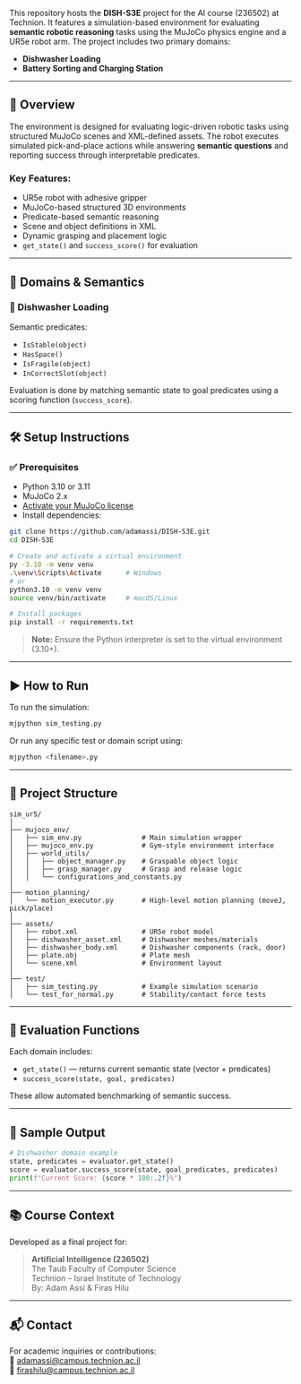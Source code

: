 
This repository hosts the **DISH-S3E** project for the AI course (236502) at Technion. It features a simulation-based environment for evaluating **semantic robotic reasoning** tasks using the MuJoCo physics engine and a UR5e robot arm. The project includes two primary domains:
- **Dishwasher Loading**
- **Battery Sorting and Charging Station**

--- 

## 🚀 Overview

The environment is designed for evaluating logic-driven robotic tasks using structured MuJoCo scenes and XML-defined assets. The robot executes simulated pick-and-place actions while answering **semantic questions** and reporting success through interpretable predicates.

### Key Features:
- UR5e robot with adhesive gripper
- MuJoCo-based structured 3D environments
- Predicate-based semantic reasoning
- Scene and object definitions in XML
- Dynamic grasping and placement logic
- `get_state()` and `success_score()` for evaluation

---

## 🧠 Domains & Semantics

### 🧼 Dishwasher Loading
Semantic predicates:
- `IsStable(object)`
- `HasSpace()`
- `IsFragile(object)`
- `InCorrectSlot(object)`


Evaluation is done by matching semantic state to goal predicates using a scoring function (`success_score`).

---

## 🛠️ Setup Instructions

### ✅ Prerequisites
- Python 3.10 or 3.11
- MuJoCo 2.x
- [Activate your MuJoCo license](https://mujoco.readthedocs.io/)
- Install dependencies:

```bash
git clone https://github.com/adamassi/DISH-S3E.git
cd DISH-S3E

# Create and activate a virtual environment
py -3.10 -m venv venv
.\venv\Scripts\Activate      # Windows
# or
python3.10 -m venv venv
source venv/bin/activate     # macOS/Linux

# Install packages
pip install -r requirements.txt
```

> **Note:** Ensure the Python interpreter is set to the virtual environment (3.10+).

---

## ▶️ How to Run

To run the simulation:

```bash
mjpython sim_testing.py
```

Or run any specific test or domain script using:

```bash
mjpython <filename>.py
```

---

## 🧩 Project Structure

```
sim_ur5/
│
├── mujoco_env/
│   ├── sim_env.py               # Main simulation wrapper
│   ├── mujoco_env.py            # Gym-style environment interface
│   ├── world_utils/
│   │   ├── object_manager.py    # Graspable object logic
│   │   ├── grasp_manager.py     # Grasp and release logic
│   │   └── configurations_and_constants.py
│
├── motion_planning/
│   └── motion_executor.py       # High-level motion planning (moveJ, pick/place)
│
├── assets/
│   ├── robot.xml                # UR5e robot model
│   ├── dishwasher_asset.xml     # Dishwasher meshes/materials
│   ├── dishwasher_body.xml      # Dishwasher components (rack, door)
│   ├── plate.obj                # Plate mesh
│   └── scene.xml                # Environment layout
│
├── test/
│   ├── sim_testing.py           # Example simulation scenario
│   └── test_for_normal.py       # Stability/contact force tests
```

---

## 🧪 Evaluation Functions

Each domain includes:
- `get_state()` — returns current semantic state (vector + predicates)
- `success_score(state, goal, predicates)` 

These allow automated benchmarking of semantic success.

---

## 🧠 Sample Output

```python
# Dishwasher domain example
state, predicates = evaluator.get_state()
score = evaluator.success_score(state, goal_predicates, predicates)
print(f"Current Score: {score * 100:.2f}%")
```

---

## 📚 Course Context

Developed as a final project for:

> **Artificial Intelligence (236502)**  
> The Taub Faculty of Computer Science  
> Technion – Israel Institute of Technology  
> By: Adam Assi & Firas Hilu  

---



## 📬 Contact

For academic inquiries or contributions:  
📧 adamassi@campus.technion.ac.il  
📧 firashilu@campus.technion.ac.il
